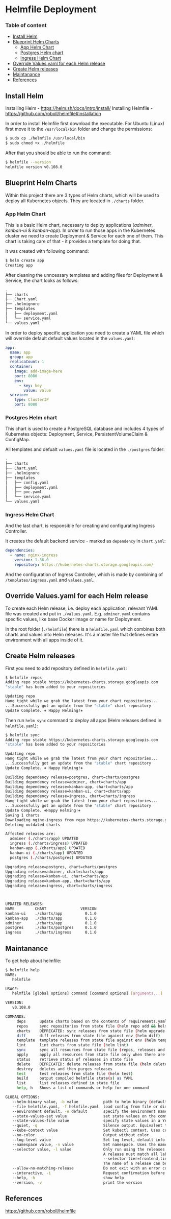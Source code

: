 # Helmfile Deployment

### Table of content
* [Install Helm](#Install-Helm)
* [Blueprint Helm Charts](#Blueprint-Helm-Charts)
  * [App Helm Chart](#App-Helm-Chart)
  * [Postgres Helm chart](#Postgres-Helm-chart)
  * [Ingress Helm Chart](#Ingress-Helm-Chart)
* [Override Values.yaml for each Helm release](#Override-Values.yaml-for-each-Helm-release)
* [Create Helm releases](#Create-Helm-releases)
* [Maintanance](#Maintanance)
* [References](#References)


## Install Helm
Installing Helm - https://helm.sh/docs/intro/install/
Installing Helmfile - https://github.com/roboll/helmfile#installation

In order to install Helmfile first download the executable. For Ubuntu (Linux) first move it to the `/usr/local/bin` folder and change the permissions:

```bash
$ sudo cp ./helmfile /usr/local/bin
$ sudo chmod +x ./helmfile
```

After that you should be able to run the command:

```bash
$ helmfile --version
helmfile version v0.108.0
```

## Blueprint Helm Charts

Within this project there are 3 types of Helm charts, which will be used to deploy all Kubernetes objects. They are located in `./charts` folder.

### App Helm Chart

This is a basic Helm chart, necessary to deploy applications (*adminer*, *kanban-ui* & *kanban-app*). In order to run those apps in the Kubernetes cluster we need to create Deployment & Service for each one of them. This chart is taking care of that - it provides a template for doing that.

It was created with following command:
```bash
$ helm create app
Creating app
```

After cleaning the unncessary templates and adding files for Deployment & Service, the chart looks as follows:
```bash
.
├── charts
├── Chart.yaml
├── .helmignore
├── templates
│   ├── deployment.yaml
│   └── service.yaml
└── values.yaml
```

In order to deploy specific application you need to create a YAML file which will override default default values located in the `values.yaml`:

```yaml
app:
  name: app
  group: app
  replicaCount: 1
  container:
    image: add-image-here
    port: 8080
    env: 
      - key: key
        value: value
  service:
    type: ClusterIP
    port: 8080
```

### Postgres Helm chart

This chart is used to create a PostgreSQL database and includes 4 types of Kubernetes objects: Deployment, Service, PersistentVolumeClaim & ConfigMap. 

All templates and defualt `values.yaml` file is located in the `./postgres` folder:

```bash
.
├── charts
├── Chart.yaml
├── .helmignore
├── templates
│   ├── config.yaml
│   ├── deployment.yaml
│   ├── pvc.yaml
│   └── service.yaml
└── values.yaml
```

### Ingress Helm Chart

And the last chart, is responsible for creating and configurating Ingress Controller. 

It creates the default backend service - marked as `dependency` in `Chart.yaml`:

```yaml
dependencies:
  - name: nginx-ingress
    version: 1.36.0
    repository: https://kubernetes-charts.storage.googleapis.com/
```

And the configuration of Ingress Controller, which is made by combining of `/templates/ingress.yaml` and `values.yaml`. 

## Override Values.yaml for each Helm release

To create each Helm release, i.e. deploy each application, relevant YAML file was created and put in `./values.yaml`. E.g. `adminer.yaml` contains specific values, like base Docker image or name for Deployment.

In the root folder (`./helmfile`) there is a `helmfile.yaml` which combines both charts and values into Helm releases. It's a master file that defines entire environment with all apps inside of it. 

## Create Helm releases

First you need to add repository defined in `helmfile.yaml`:

```bash
$ helmfile repos
Adding repo stable https://kubernetes-charts.storage.googleapis.com
"stable" has been added to your repositories

Updating repo
Hang tight while we grab the latest from your chart repositories...
...Successfully got an update from the "stable" chart repository
Update Complete. ⎈ Happy Helming!⎈ 
```

Then run `helm sync` command to deploy all apps (Helm releases defined in `helmfile.yaml`):

```bash
$ helmfile sync
Adding repo stable https://kubernetes-charts.storage.googleapis.com
"stable" has been added to your repositories

Updating repo
Hang tight while we grab the latest from your chart repositories...
...Successfully got an update from the "stable" chart repository
Update Complete. ⎈ Happy Helming!⎈ 

Building dependency release=postgres, chart=charts/postgres
Building dependency release=adminer, chart=charts/app
Building dependency release=kanban-app, chart=charts/app
Building dependency release=kanban-ui, chart=charts/app
Building dependency release=ingress, chart=charts/ingress
Hang tight while we grab the latest from your chart repositories...
...Successfully got an update from the "stable" chart repository
Update Complete. ⎈Happy Helming!⎈
Saving 1 charts
Downloading nginx-ingress from repo https://kubernetes-charts.storage.googleapis.com/
Deleting outdated charts

Affected releases are:
  adminer (./charts/app) UPDATED
  ingress (./charts/ingress) UPDATED
  kanban-app (./charts/app) UPDATED
  kanban-ui (./charts/app) UPDATED
  postgres (./charts/postgres) UPDATED

Upgrading release=postgres, chart=charts/postgres
Upgrading release=adminer, chart=charts/app
Upgrading release=kanban-ui, chart=charts/app
Upgrading release=kanban-app, chart=charts/app
Upgrading release=ingress, chart=charts/ingress



UPDATED RELEASES:
NAME         CHART               VERSION
kanban-ui    ./charts/app          0.1.0
kanban-app   ./charts/app          0.1.0
adminer      ./charts/app          0.1.0
postgres     ./charts/postgres     0.1.0
ingress      ./charts/ingress      0.1.0
```

## Maintanance

To get help about helmfile:
```bash
$ helmfile help
NAME:
   helmfile

USAGE:
   helmfile [global options] command [command options] [arguments...]

VERSION:
   v0.108.0

COMMANDS:
     deps      update charts based on the contents of requirements.yaml
     repos     sync repositories from state file (helm repo add && helm repo update)
     charts    DEPRECATED: sync releases from state file (helm upgrade --install)
     diff      diff releases from state file against env (helm diff)
     template  template releases from state file against env (helm template)
     lint      lint charts from state file (helm lint)
     sync      sync all resources from state file (repos, releases and chart deps)
     apply     apply all resources from state file only when there are changes
     status    retrieve status of releases in state file
     delete    DEPRECATED: delete releases from state file (helm delete)
     destroy   deletes and then purges releases
     test      test releases from state file (helm test)
     build     output compiled helmfile state(s) as YAML
     list      list releases defined in state file
     help, h   Shows a list of commands or help for one command

GLOBAL OPTIONS:
   --helm-binary value, -b value           path to helm binary (default: "helm")
   --file helmfile.yaml, -f helmfile.yaml  load config from file or directory. defaults to helmfile.yaml or `helmfile.d`(means `helmfile.d/*.yaml`) in this preference
   --environment default, -e default       specify the environment name. defaults to default
   --state-values-set value                set state values on the command line (can specify multiple or separate values with commas: key1=val1,key2=val2)
   --state-values-file value               specify state values in a YAML file
   --quiet, -q                             Silence output. Equivalent to log-level warn
   --kube-context value                    Set kubectl context. Uses current context by default
   --no-color                              Output without color
   --log-level value                       Set log level, default info
   --namespace value, -n value             Set namespace. Uses the namespace set in the context by default, and is available in templates as {{ .Namespace }}
   --selector value, -l value              Only run using the releases that match labels. Labels can take the form of foo=bar or foo!=bar.
                                           A release must match all labels in a group in order to be used. Multiple groups can be specified at once.
                                           --selector tier=frontend,tier!=proxy --selector tier=backend. Will match all frontend, non-proxy releases AND all backend releases.
                                           The name of a release can be used as a label. --selector name=myrelease
   --allow-no-matching-release             Do not exit with an error code if the provided selector has no matching releases.
   --interactive, -i                       Request confirmation before attempting to modify clusters
   --help, -h                              show help
   --version, -v                           print the version
```

## References

https://github.com/roboll/helmfile

